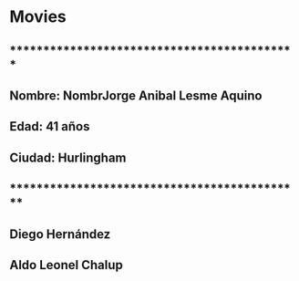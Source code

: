 # Movies
## *******************************************
## Nombre: NombrJorge Anibal Lesme Aquino
## Edad: 41 años 
## Ciudad: Hurlingham
## ********************************************
## Diego Hernández
## Aldo Leonel Chalup